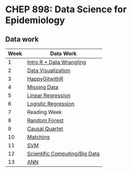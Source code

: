 # CHEP 898: Data Science for Epidemiology

## Data work

Week |	Data Work | 
-----|---------- | 
1	| [Intro R + Data Wrangling](https://github.com/walkabilly/data_science_for_epi_usask/blob/main/Data%20Work/data_wrangling.md) | 
2	| [Data Visualization](https://github.com/walkabilly/data_science_for_epi_usask/blob/main/Data%20Work/data_visualization.md) | 
3	| [HappyGitwithR](https://happygitwithr.com/) | | 
4	| [Missing Data](https://github.com/walkabilly/data_science_for_epi_usask/blob/main/Data%20Work/missing_data.md) | 
5	| [Linear Regression](https://github.com/walkabilly/data_science_for_epi_usask/blob/main/Data%20Work/linear_regression.md) |
6	| [Logistic Regression]() |
7	| Reading Week	| 
8	| [Random Forest]() | 
9	| [Causal Quartet]() | 
10 | [Matching]() | 
11 | [SVM]() | 
12 | [Scientific Computing/Big Data]() | 
13 | [ANN]() | 

